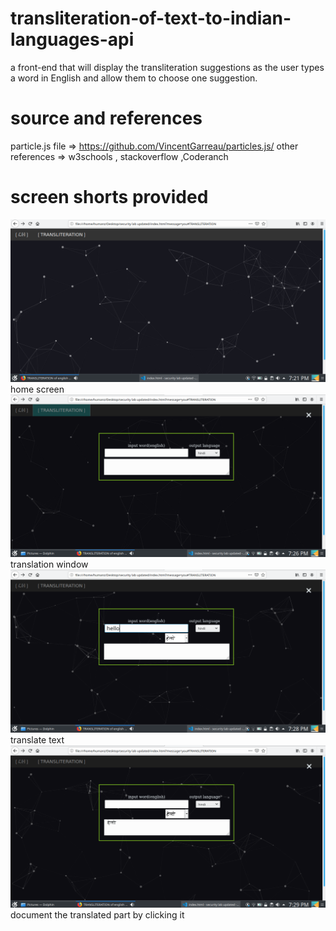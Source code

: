 # transliteration-of-text-to-indian-languages-api
a front-end that will display the transliteration suggestions as the user types a word in English and allow them to choose one suggestion.
# source and references
particle.js file => https://github.com/VincentGarreau/particles.js/
other references => w3schools , stackoverflow ,Coderanch

# screen shorts provided
![home screen](https://github.com/livinghumanz/transliteration-of-text-to-indian-languages-api/blob/master/screenclick/homescreen.png)
home screen
![translation screen](https://github.com/livinghumanz/transliteration-of-text-to-indian-languages-api/blob/master/screenclick/translation_window.png)
translation window
![translating part](https://github.com/livinghumanz/transliteration-of-text-to-indian-languages-api/blob/master/screenclick/translation_process.png)
translate text
![save in word](https://github.com/livinghumanz/transliteration-of-text-to-indian-languages-api/blob/master/screenclick/translated_whenclicked.png)
document the translated part by clicking it
